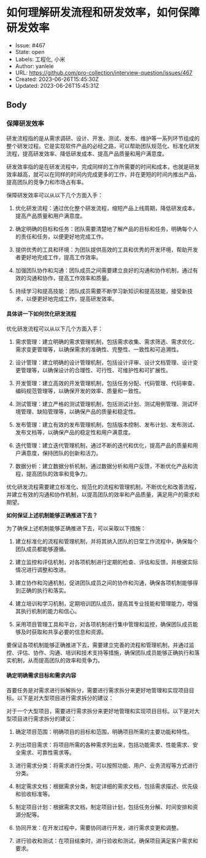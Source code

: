 # 如何理解研发流程和研发效率，如何保障研发效率

- Issue: #467
- State: open
- Labels: 工程化, 小米
- Author: yanlele
- URL: https://github.com/pro-collection/interview-question/issues/467
- Created: 2023-06-26T15:45:30Z
- Updated: 2023-06-26T15:45:31Z

## Body

### 保障研发效率

研发流程指的是从需求调研、设计、开发、测试、发布、维护等一系列环节组成的整个研发过程。它是实现软件产品的必经之路，可以帮助团队规范化、标准化研发流程，提高研发效率、降低研发成本、提高产品质量和用户满意度。

研发效率指的是在研发流程中，完成同样的工作所需要的时间和成本，也就是研发效率越高，就可以在同样的时间内完成更多的工作，并在更短的时间内推出产品，提高团队的竞争力和市场占有率。

保障研发效率可以从以下几个方面入手：

1. 优化研发流程：通过优化整个研发流程，缩短产品上线周期，降低研发成本，提高产品质量和用户满意度。

2. 确定明确的目标和任务：团队需要清楚地了解产品的目标和任务，明确每个人的责任和任务，以便更好地完成工作。

3. 提供优秀的工具和环境：为团队提供高效的工具和优秀的开发环境，帮助开发者更好地完成工作，提高工作效率。

4. 加强团队协作和沟通：团队成员之间需要建立良好的沟通和协作机制，通过有效的沟通和协作，提高工作效率和质量。

5. 持续学习和提高技能：团队成员需要不断学习新知识和提高技能，接受新技术，以便更好地完成工作，提高研发效率。


#### 具体讲一下如何优化研发流程

优化研发流程可以从以下几个方面入手：

1. 需求管理：建立明确的需求管理机制，包括需求收集、需求筛选、需求优化、需求变更管理等，以确保需求的准确性、完整性、一致性和可追溯性。

2. 设计管理：建立明确的设计管理机制，包括设计评审、设计文档管理、设计变更管理等，以确保设计的合理性、可行性、可维护性和可扩展性。

3. 开发管理：建立高效的开发管理机制，包括任务分配、代码管理、代码审查、编码规范管理等，以确保开发的效率、质量和一致性。

4. 测试管理：建立严格的测试管理机制，包括测试计划、测试用例管理、测试环境管理、缺陷管理等，以确保产品的质量和稳定性。

5. 发布管理：建立有效的发布管理机制，包括版本控制、发布计划、发布测试、发布文档等，以确保产品的稳定性和用户满意度。

6. 迭代管理：建立迭代管理机制，通过不断的迭代和优化，提高产品的质量和用户满意度，保持团队的创新和活力。

7. 数据分析：建立数据分析机制，通过数据分析和用户反馈，不断优化产品和流程，提高团队的效率和竞争力。

优化研发流程需要建立标准化、规范化的流程和管理机制，不断优化和改善流程，并建立有效的沟通和协作机制，以提高团队的效率和产品质量，满足用户的需求和期望。


**如何保证上述机制能够正确推进下去？**

为了确保上述机制能够正确推进下去，可以采取以下措施：

1. 建立标准化的流程和管理机制，并将其纳入团队的日常工作流程中，确保每个团队成员都能够遵循。

2. 建立监控和评估机制，对各项机制进行定期的检查、评估和反馈，并根据实际情况进行调整和改进。

3. 建立协作和沟通机制，促进团队成员之间的协作和沟通，确保各项机制能够得到正确的执行和落实。

4. 建立培训和学习机制，定期培训团队成员，提高其专业技能和管理能力，增强其执行机制的能力和信心。

5. 采用项目管理工具和平台，对各项机制进行集中管理和监控，确保团队成员能够及时获取和共享必要的信息和资源。

要保证各项机制能够正确推进下去，需要建立完善的流程和管理机制，并通过监控、评估、协作、沟通、培训和技术支持等措施，确保团队成员能够正确执行和落实机制，从而提高团队的效率和竞争力。


#### 确定明确需求目标和需求内容

首要任务是对需求进行拆解拆分，需要进行需求拆分来更好地管理和实现项目目标。以下是对大型项目进行需求拆分的建议：

对于一个大型项目，需要进行需求拆分来更好地管理和实现项目目标。以下是对大型项目进行需求拆分的建议：

1. 确定项目范围：明确项目的目标和范围，明确项目所需的主要功能和特性。

2. 列出项目需求：将项目所需的各种需求列出来，包括功能需求、性能需求、安全需求、可靠性需求等。

3. 进行需求分类：将需求进行分类，可以按照功能、用户、业务流程等方式进行分类。

4. 制定需求文档：根据需求分类，制定详细的需求文档，包括需求描述、优先级和验收标准等。

5. 制定项目计划：根据需求文档，制定项目计划，包括任务分解、时间安排和资源分配等。

6. 协同开发：在开发过程中，需要协同进行开发，进行需求变更和调整。

7. 进行验收和测试：在项目结束时，进行验收和测试，确保项目满足客户需求和要求。


